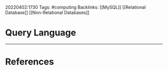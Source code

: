 20220402:1730
Tags: #computing 
Backlinks: [[MySQL]] [[Relational Database]] [[Non-Relational Databases]]
# Query Language




---
# References
